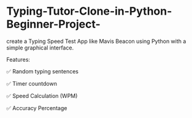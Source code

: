 # Typing-Tutor-Clone-in-Python-Beginner-Project-
create a Typing Speed Test App like Mavis Beacon using Python with a simple graphical interface.

Features:

✅ Random typing sentences

✅ Timer countdown

✅ Speed Calculation (WPM)

✅ Accuracy Percentage
